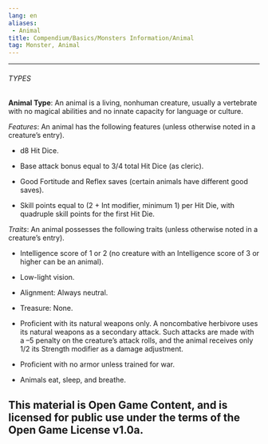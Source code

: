 ```yaml
---
lang: en
aliases:
 - Animal
title: Compendium/Basics/Monsters Information/Animal
tag: Monster, Animal
---
```


---

###### TYPES


**Animal Type**: An animal is a living, nonhuman creature, usually a vertebrate with no magical abilities and no innate capacity for language or culture.

_Features_: An animal has the following features (unless otherwise noted in a creature’s entry).

- d8 Hit Dice.
    
- Base attack bonus equal to 3/4 total Hit Dice (as cleric).
    
- Good Fortitude and Reflex saves (certain animals have different good saves).
    
- Skill points equal to (2 + Int modifier, minimum 1) per Hit Die, with quadruple skill points for the first Hit Die.
    

_Traits_: An animal possesses the following traits (unless otherwise noted in a creature’s entry).

- Intelligence score of 1 or 2 (no creature with an Intelligence score of 3 or higher can be an animal).
    
- Low-light vision.
    
- Alignment: Always neutral.
    
- Treasure: None.
    
- Proficient with its natural weapons only. A noncombative herbivore uses its natural weapons as a secondary attack. Such attacks are made with a –5 penalty on the creature’s attack rolls, and the animal receives only 1/2 its Strength modifier as a damage adjustment.
    
- Proficient with no armor unless trained for war.
    
- Animals eat, sleep, and breathe.
    


This material is Open Game Content, and is licensed for public use under the terms of the Open Game License v1.0a.
---